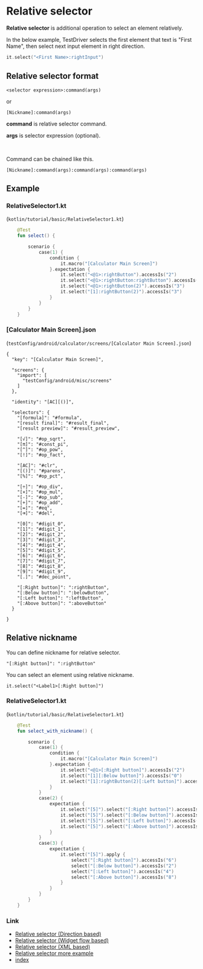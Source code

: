 # Relative selector

**Relative selector** is additional operation to select an element relatively.

In the below example, TestDriver selects the first element that text is "First Name", then select next input element in
right direction.

```kotlin
it.select("<First Name>:rightInput")
```

## Relative selector format

```
<selector expression>:command(args)
```

or

```
[Nickname]:command(args)
```

**command** is relative selector command.

**args** is selector expression (optional).


<br>

Command can be chained like this.

```
[Nickname]:command(args):command(args):command(args)
```

## Example

### RelativeSelector1.kt

(`kotlin/tutorial/basic/RelativeSelector1.kt`)

```kotlin
    @Test
    fun select() {

        scenario {
            case(1) {
                condition {
                    it.macro("[Calculator Main Screen]")
                }.expectation {
                    it.select("<@1>:rightButton").accessIs("2")
                    it.select("<@1>:rightButton:rightButton").accessIs("3")
                    it.select("<@1>:rightButton(2)").accessIs("3")
                    it.select("[1]:rightButton(2)").accessIs("3")
                }
            }
        }
    }
```

### [Calculator Main Screen].json

(`testConfig/android/calculator/screens/[Calculator Main Screen].json`)

```
{
  "key": "[Calculator Main Screen]",

  "screens": {
    "import": [
      "testConfig/android/misc/screens"
    ]
  },

  "identity": "[AC][()]",

  "selectors": {
    "[formula]": "#formula",
    "[result final]": "#result_final",
    "[result preview]": "#result_preview",

    "[√]": "#op_sqrt",
    "[π]": "#const_pi",
    "[^]": "#op_pow",
    "[!]": "#op_fact",

    "[AC]": "#clr",
    "[()]": "#parens",
    "[%]": "#op_pct",

    "[÷]": "#op_div",
    "[×]": "#op_mul",
    "[-]": "#op_sub",
    "[+]": "#op_add",
    "[=]": "#eq",
    "[⌫]": "#del",

    "[0]": "#digit_0",
    "[1]": "#digit_1",
    "[2]": "#digit_2",
    "[3]": "#digit_3",
    "[4]": "#digit_4",
    "[5]": "#digit_5",
    "[6]": "#digit_6",
    "[7]": "#digit_7",
    "[8]": "#digit_8",
    "[9]": "#digit_9",
    "[.]": "#dec_point",

    "[:Right button]": ":rightButton",
    "[:Below button]": ":belowButton",
    "[:Left button]": ":leftButton",
    "[:Above button]": ":aboveButton"
  }

}
```

## Relative nickname

You can define nickname for relative selector.

```
"[:Right button]": ":rightButton"
```

You can select an element using relative nickname.

```
it.select("<Label1>[:Right button]")
```

### RelativeSelector1.kt

(`kotlin/tutorial/basic/RelativeSelector1.kt`)

```kotlin
    @Test
    fun select_with_nickname() {

        scenario {
            case(1) {
                condition {
                    it.macro("[Calculator Main Screen]")
                }.expectation {
                    it.select("<@1>[:Right button]").accessIs("2")
                    it.select("[1][:Below button]").accessIs("0")
                    it.select("[1]:rightButton(2)[:Left button]").accessIs("2")
                }
            }
            case(2) {
                expectation {
                    it.select("[5]").select("[:Right button]").accessIs("6")
                    it.select("[5]").select("[:Below button]").accessIs("2")
                    it.select("[5]").select("[:Left button]").accessIs("4")
                    it.select("[5]").select("[:Above button]").accessIs("8")
                }
            }
            case(3) {
                expectation {
                    it.select("[5]").apply {
                        select("[:Right button]").accessIs("6")
                        select("[:Below button]").accessIs("2")
                        select("[:Left button]").accessIs("4")
                        select("[:Above button]").accessIs("8")
                    }
                }
            }
        }
    }
```

### Link

- [Relative selector (Direction based)](relative_selector_direction.md)
- [Relative selector (Widget flow based)](relative_selector_flow.md)
- [Relative selector (XML based)](relative_selector_xml.md)
- [Relative selector more example](relative_selector_more_example.md)
- [index](../../../index.md)


